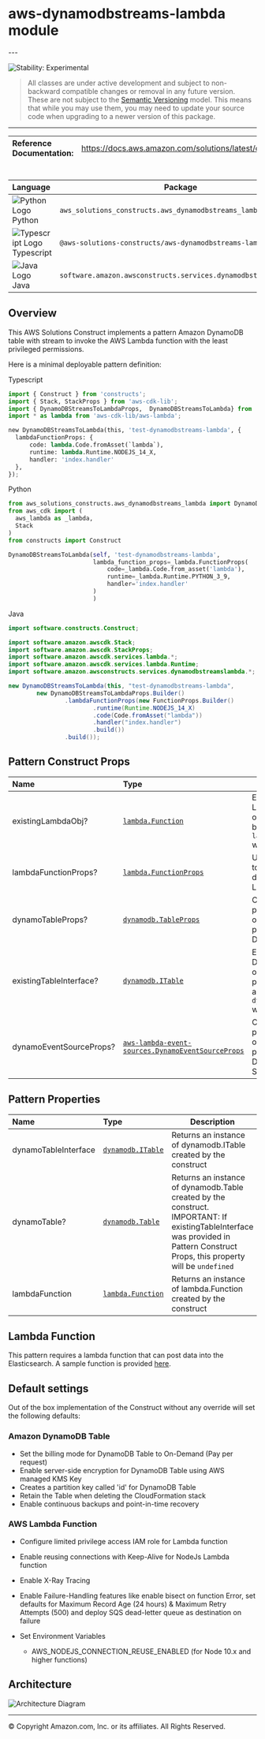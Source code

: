 # aws-dynamodbstreams-lambda module

<!--BEGIN STABILITY BANNER-->---


![Stability: Experimental](https://img.shields.io/badge/stability-Experimental-important.svg?style=for-the-badge)

> All classes are under active development and subject to non-backward compatible changes or removal in any
> future version. These are not subject to the [Semantic Versioning](https://semver.org/) model.
> This means that while you may use them, you may need to update your source code when upgrading to a newer version of this package.

---
<!--END STABILITY BANNER-->

| **Reference Documentation**:| <span style="font-weight: normal">https://docs.aws.amazon.com/solutions/latest/constructs/</span>|
|:-------------|:-------------|

<div style="height:8px"></div>

| **Language**     | **Package**        |
|:-------------|-----------------|
|![Python Logo](https://docs.aws.amazon.com/cdk/api/latest/img/python32.png) Python|`aws_solutions_constructs.aws_dynamodbstreams_lambda`|
|![Typescript Logo](https://docs.aws.amazon.com/cdk/api/latest/img/typescript32.png) Typescript|`@aws-solutions-constructs/aws-dynamodbstreams-lambda`|
|![Java Logo](https://docs.aws.amazon.com/cdk/api/latest/img/java32.png) Java|`software.amazon.awsconstructs.services.dynamodbstreamslambda`|

## Overview

This AWS Solutions Construct implements a pattern Amazon DynamoDB table with stream to invoke the AWS Lambda function  with the least privileged permissions.

Here is a minimal deployable pattern definition:

Typescript

```python
import { Construct } from 'constructs';
import { Stack, StackProps } from 'aws-cdk-lib';
import { DynamoDBStreamsToLambdaProps,  DynamoDBStreamsToLambda} from '@aws-solutions-constructs/aws-dynamodbstreams-lambda';
import * as lambda from 'aws-cdk-lib/aws-lambda';

new DynamoDBStreamsToLambda(this, 'test-dynamodbstreams-lambda', {
  lambdaFunctionProps: {
      code: lambda.Code.fromAsset(`lambda`),
      runtime: lambda.Runtime.NODEJS_14_X,
      handler: 'index.handler'
  },
});
```

Python

```python
from aws_solutions_constructs.aws_dynamodbstreams_lambda import DynamoDBStreamsToLambda
from aws_cdk import (
  aws_lambda as _lambda,
  Stack
)
from constructs import Construct

DynamoDBStreamsToLambda(self, 'test-dynamodbstreams-lambda',
                        lambda_function_props=_lambda.FunctionProps(
                            code=_lambda.Code.from_asset('lambda'),
                            runtime=_lambda.Runtime.PYTHON_3_9,
                            handler='index.handler'
                        )
                        )
```

Java

```java
import software.constructs.Construct;

import software.amazon.awscdk.Stack;
import software.amazon.awscdk.StackProps;
import software.amazon.awscdk.services.lambda.*;
import software.amazon.awscdk.services.lambda.Runtime;
import software.amazon.awsconstructs.services.dynamodbstreamslambda.*;

new DynamoDBStreamsToLambda(this, "test-dynamodbstreams-lambda",
        new DynamoDBStreamsToLambdaProps.Builder()
                .lambdaFunctionProps(new FunctionProps.Builder()
                        .runtime(Runtime.NODEJS_14_X)
                        .code(Code.fromAsset("lambda"))
                        .handler("index.handler")
                        .build())
                .build());
```

## Pattern Construct Props

| **Name**     | **Type**        | **Description** |
|:-------------|:----------------|-----------------|
|existingLambdaObj?|[`lambda.Function`](https://docs.aws.amazon.com/cdk/api/v2/docs/aws-cdk-lib.aws_lambda.Function.html)|Existing instance of Lambda Function object, providing both this and `lambdaFunctionProps` will cause an error.|
|lambdaFunctionProps?|[`lambda.FunctionProps`](https://docs.aws.amazon.com/cdk/api/v2/docs/aws-cdk-lib.aws_lambda.FunctionProps.html)|User provided props to override the default props for the Lambda function.|
|dynamoTableProps?|[`dynamodb.TableProps`](https://docs.aws.amazon.com/cdk/api/v2/docs/aws-cdk-lib.aws_dynamodb.TableProps.html)|Optional user provided props to override the default props for DynamoDB Table|
|existingTableInterface?|[`dynamodb.ITable`](https://docs.aws.amazon.com/cdk/api/v2/docs/aws-cdk-lib.aws_dynamodb.ITable.html)|Existing instance of DynamoDB table object or interface, providing both this and `dynamoTableProps` will cause an error.|
|dynamoEventSourceProps?|[`aws-lambda-event-sources.DynamoEventSourceProps`](https://docs.aws.amazon.com/cdk/api/v2/docs/aws-cdk-lib.aws_lambda_event_sources.DynamoEventSourceProps.html)|Optional user provided props to override the default props for DynamoDB Event Source|

## Pattern Properties

| **Name**     | **Type**        | **Description** |
|:-------------|:----------------|-----------------|
|dynamoTableInterface|[`dynamodb.ITable`](https://docs.aws.amazon.com/cdk/api/v2/docs/aws-cdk-lib.aws_dynamodb.ITable.html)|Returns an instance of dynamodb.ITable created by the construct|
|dynamoTable?|[`dynamodb.Table`](https://docs.aws.amazon.com/cdk/api/v2/docs/aws-cdk-lib.aws_dynamodb.Table.html)|Returns an instance of dynamodb.Table created by the construct. IMPORTANT: If existingTableInterface was provided in Pattern Construct Props, this property will be `undefined`|
|lambdaFunction|[`lambda.Function`](https://docs.aws.amazon.com/cdk/api/v2/docs/aws-cdk-lib.aws_lambda.Function.html)|Returns an instance of lambda.Function created by the construct|

## Lambda Function

This pattern requires a lambda function that can post data into the Elasticsearch. A sample function is provided [here](https://github.com/awslabs/aws-solutions-constructs/blob/master/source/patterns/%40aws-solutions-constructs/aws-dynamodbstreams-lambda-elasticsearch-kibana/test/lambda/index.js).

## Default settings

Out of the box implementation of the Construct without any override will set the following defaults:

### Amazon DynamoDB Table

* Set the billing mode for DynamoDB Table to On-Demand (Pay per request)
* Enable server-side encryption for DynamoDB Table using AWS managed KMS Key
* Creates a partition key called 'id' for DynamoDB Table
* Retain the Table when deleting the CloudFormation stack
* Enable continuous backups and point-in-time recovery

### AWS Lambda Function

* Configure limited privilege access IAM role for Lambda function
* Enable reusing connections with Keep-Alive for NodeJs Lambda function
* Enable X-Ray Tracing
* Enable Failure-Handling features like enable bisect on function Error, set defaults for Maximum Record Age (24 hours) & Maximum Retry Attempts (500) and deploy SQS dead-letter queue as destination on failure
* Set Environment Variables

  * AWS_NODEJS_CONNECTION_REUSE_ENABLED (for Node 10.x and higher functions)

## Architecture

![Architecture Diagram](architecture.png)

---


© Copyright Amazon.com, Inc. or its affiliates. All Rights Reserved.
